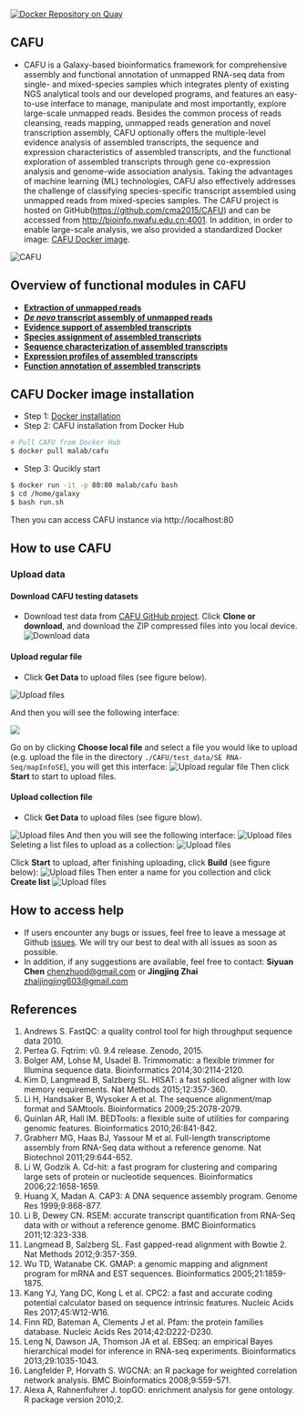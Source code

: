 [![Docker Repository on Quay](https://quay.io/repository/bgruening/galaxy-rna-workbench/status "Docker Repository on Quay")](https://hub.docker.com/r/malab/cafu/)


## CAFU
- CAFU is a Galaxy-based bioinformatics framework for comprehensive assembly and functional annotation of unmapped RNA-seq data from single- and mixed-species samples which integrates plenty of existing NGS analytical tools and our developed programs, and features an easy-to-use interface to manage, manipulate and most importantly, explore large-scale unmapped reads. Besides the common process of reads cleansing, reads mapping, unmapped reads generation and novel transcription assembly, CAFU optionally offers the multiple-level evidence analysis of assembled transcripts, the sequence and expression characteristics of assembled transcripts, and the functional exploration of assembled transcripts through gene co-expression analysis and genome-wide association analysis. Taking the advantages of machine learning (ML) technologies, CAFU also effectively addresses the challenge of classifying species-specific transcript assembled using unmapped reads from mixed-species samples. The CAFU project is hosted on GitHub(https://github.com/cma2015/CAFU) and can be accessed from http://bioinfo.nwafu.edu.cn:4001. In addition, in order to enable large-scale analysis, we also provided a standardized Docker image: [CAFU Docker image](https://hub.docker.com/r/malab/cafu/).

![CAFU](https://github.com/cma2015/CAFU/blob/master/CAFU_images/Overview%20of%20CAFU.png)

## Overview of functional modules in CAFU
- [**Extraction of unmapped reads**](https://github.com/cma2015/CAFU/blob/master/tutorial/Extraction_mapped_reads.md)
- [***De novo* transcript assembly of unmapped reads**](https://github.com/cma2015/CAFU/blob/master/tutorial/De_novo_transcript_assembly_of_unmapped_reads.md)
- [**Evidence support of assembled transcripts**](https://github.com/cma2015/CAFU/blob/master/tutorial/Evidence_support_of_assembled_transcripts.md)
- [**Species assignment of assembled transcripts**](https://github.com/cma2015/CAFU/blob/master/tutorial/SAT.md)
- [**Sequence characterization of assembled transcripts**](https://github.com/cma2015/CAFU/blob/master/tutorial/Sequence%20characterization%20of%20assembled%20transcripts.md)
- [**Expression profiles of assembled transcripts**](https://github.com/cma2015/CAFU/blob/master/tutorial/Expression%20profiles%20of%20assembled%20transcripts.md)
- [**Function annotation of assembled transcripts**](https://github.com/cma2015/CAFU/blob/master/tutorial/Function%20annotation%20of%20assembled%20transcripts.md)

## CAFU Docker image installation
- Step 1: [Docker installation](https://github.com/cma2015/CAFU/blob/master/tutorial/Docker_installation.md)
- Step 2: CAFU installation from Docker Hub
```bash
# Pull CAFU from Docker Hub
$ docker pull malab/cafu
```
- Step 3: Qucikly start
```bash
$ docker run -it -p 80:80 malab/cafu bash
$ cd /home/galaxy
$ bash run.sh
```
Then you can access CAFU instance via http://localhost:80 

## How to use CAFU
### Upload data
#### Download CAFU testing datasets
- Download test data from [CAFU GitHub project](https://github.com/cma2015/CAFU). Click **Clone or download**, and download the ZIP compressed files into you local device.
  ![Download data](https://github.com/cma2015/CAFU/blob/master/CAFU_images/1.png)


#### Upload regular file
- Click **Get Data** to upload files (see figure below).

![Upload files](https://github.com/cma2015/CAFU/blob/master/CAFU_images/2.png)

And then you will see the following interface:

![](https://github.com/cma2015/CAFU/blob/master/CAFU_images/3.png)

Go on by clicking **Choose local file** and select a file you would like to upload (e.g. upload the file in the directory ```./CAFU/test_data/SE RNA-Seq/mapInfoSE```), you will get this interface:
![Upload regular file](https://github.com/cma2015/CAFU/blob/master/CAFU_images/4.png)
Then click **Start** to start to upload files.


#### Upload collection file
- Click **Get Data** to upload files (see figure blow).

![Upload files](https://github.com/cma2015/CAFU/blob/master/CAFU_images/2.png)
And then you will see the following interface:
![Upload files](https://github.com/cma2015/CAFU/blob/master/CAFU_images/5.png)
Seleting a list files to upload as a collection:
![Upload files](https://github.com/cma2015/CAFU/blob/master/CAFU_images/6.png)

Click **Start** to upload, after finishing uploading, click **Build** (see figure below):
![Upload files](https://github.com/cma2015/CAFU/blob/master/CAFU_images/7.png)
Then enter a name for you collection and click **Create list**
![Upload files](https://github.com/cma2015/CAFU/blob/master/CAFU_images/8.png)


## How to access help ##
* If users encounter any bugs or issues, feel free to leave a message at Github [issues](<https://github.com/cma2015/CAFU/issues>). We will try our best to deal with all issues as soon as possible.
* In addition, if any suggestions are available, feel free to contact: __Siyuan Chen__ <chenzhuod@gmail.com> or __Jingjing Zhai__ <zhaijingjing603@gmail.com> 

## References
1. Andrews S. FastQC: a quality control tool for high throughput sequence data 2010.
2. Pertea G. Fqtrim: v0. 9.4 release. Zenodo, 2015.
3. Bolger AM, Lohse M, Usadel B. Trimmomatic: a flexible trimmer for Illumina sequence data. Bioinformatics 2014;30:2114-2120.
4. Kim D, Langmead B, Salzberg SL. HISAT: a fast spliced aligner with low memory requirements. Nat Methods 2015;12:357-360.
5. Li H, Handsaker B, Wysoker A et al. The sequence alignment/map format and SAMtools. Bioinformatics 2009;25:2078-2079.
6. Quinlan AR, Hall IM. BEDTools: a flexible suite of utilities for comparing genomic features. Bioinformatics 2010;26:841-842.
7. Grabherr MG, Haas BJ, Yassour M et al. Full-length transcriptome assembly from RNA-Seq data without a reference genome. Nat Biotechnol 2011;29:644-652.
8. Li W, Godzik A. Cd-hit: a fast program for clustering and comparing large sets of protein or nucleotide sequences. Bioinformatics 2006;22:1658-1659.
9. Huang X, Madan A. CAP3: A DNA sequence assembly program. Genome Res 1999;9:868-877.
10. Li B, Dewey CN. RSEM: accurate transcript quantification from RNA-Seq data with or without a reference genome. BMC Bioinformatics 2011;12:323-338.
11. Langmead B, Salzberg SL. Fast gapped-read alignment with Bowtie 2. Nat Methods 2012;9:357-359.
12. Wu TD, Watanabe CK. GMAP: a genomic mapping and alignment program for mRNA and EST sequences. Bioinformatics 2005;21:1859-1875.
13. Kang YJ, Yang DC, Kong L et al. CPC2: a fast and accurate coding potential calculator based on sequence intrinsic features. Nucleic Acids Res 2017;45:W12-W16.
14. Finn RD, Bateman A, Clements J et al. Pfam: the protein families database. Nucleic Acids Res 2014;42:D222-D230.
15. Leng N, Dawson JA, Thomson JA et al. EBSeq: an empirical Bayes hierarchical model for inference in RNA-seq experiments. Bioinformatics 2013;29:1035-1043.
16. Langfelder P, Horvath S. WGCNA: an R package for weighted correlation network analysis. BMC Bioinformatics 2008;9:559-571.
17. Alexa A, Rahnenfuhrer J. topGO: enrichment analysis for gene ontology. R package version 2010;2.
